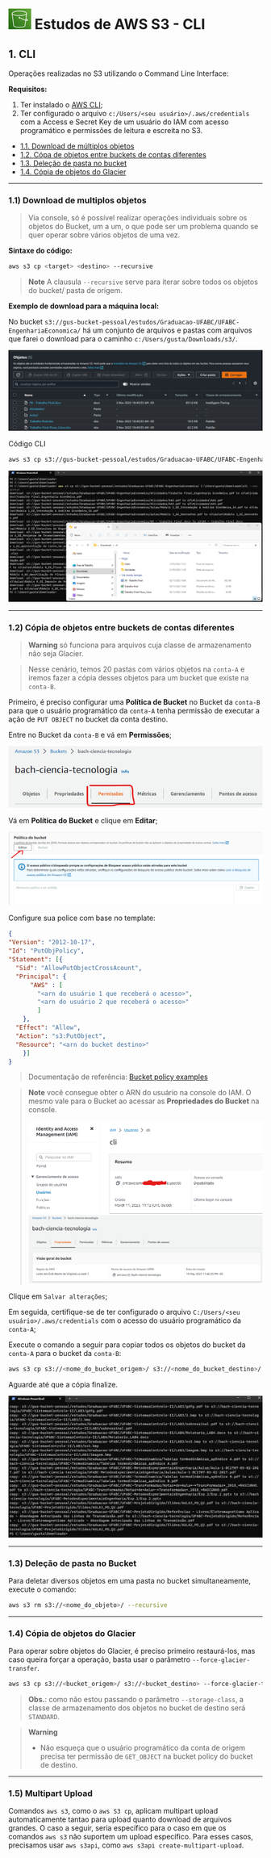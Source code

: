 # ![S3](../imagens/S3.png "Ícone do AWS S3") Estudos de AWS S3 - CLI


## 1. CLI

Operações realizadas no S3 utilizando o Command Line Interface:

**Requisitos:**

1. Ter instalado o [AWS CLI](https://docs.aws.amazon.com/cli/latest/userguide/getting-started-install.html);
2. Ter configurado o arquivo `c:/Users/<seu usuário>/.aws/credentials` com a Access e Secret Key de um usuário do IAM com acesso programático e permissões de leitura e escreita no S3.

- [1.1. Download de múltiplos objetos](#11-download-de-multiplos-objetos)
- [1.2. Cópa de objetos entre buckets de contas diferentes](#12-cópia-de-objetos-entre-buckets-de-contas-diferentes)
- [1.3. Deleção de pasta no bucket](#13-deleção-de-pasta-no-bucket)
- [1.4. Cópia de objetos do Glacier](#14-cópia-de-objetos-do-glacier)

---

### 1.1) Download de multiplos objetos

> Via console, só é possível realizar operações individuais sobre os objetos do Bucket, um a um, o que pode ser um problema quando se quer operar sobre vários objetos de uma vez.

**Sintaxe do código:**

```BASH
aws s3 cp <target> <destino> --recursive
```
> **Note**
> A clausula `--recursive` serve para iterar sobre todos os objetos do bucket/ pasta de origem.


**Exemplo de download para a máquina local:**

No bucket `s3://gus-bucket-pessoal/estudos/Graduacao-UFABC/UFABC-EngenhariaEconomica/` há um conjunto de arquivos e pastas com arquivos que farei o download para o caminho `c:/Users/gusta/Downloads/s3/`.

![S3 Objects](../imagens/S3-objects.png "S3 Objects")

Código CLI
```BASH
aws s3 cp s3://gus-bucket-pessoal/estudos/Graduacao-UFABC/UFABC-EngenhariaEconomica/ C:\Users\gusta\Downloads\s3\ --recursive
```
![Download dos Objetos do S3](../imagens/S3-downloads.png "Download dos Objetos do S3")

---

### 1.2) Cópia de objetos entre buckets de contas diferentes

> **Warning**
> só funciona para arquivos cuja classe de armazenamento não seja Glacier.

> Nesse cenário, temos 20 pastas com vários objetos na `conta-A` e iremos fazer a cópia desses objetos para um bucket que existe na `conta-B`.

Primeiro, é preciso configurar uma **Política de Bucket** no Bucket da `conta-B` para que o usuário programático da `conta-A` tenha permissão de executar a ação de `PUT OBJECT` no bucket da conta destino.

Entre no Bucket da `conta-B` e vá em **Permissões**;

![Permissões do Bucket](../imagens/S3-bucket-permissions.png "Permissões do Bucket")

Vá em **Política do Bucket** e clique em **Editar**;

![Editar permissões do Bucket](../imagens/S3-edit-permissions.png "Editar permissões do Bucket")

Configure sua police com base no template:

```JSON
{
"Version": "2012-10-17",
"Id": "PutObjPolicy",
"Statement": [{
  "Sid": "AllowPutObjectCrossAcount",
  "Principal": {
      "AWS" : [
        "<arn do usuário 1 que receberá o acesso>",
        "<arn do usuário 2 que receberá o acesso>"
        ]
    },
  "Effect": "Allow",
  "Action": "s3:PutObject",
  "Resource": "<arn do bucket destino>"
    }]
}
```

> Documentação de referência: [Bucket policy examples](https://docs.aws.amazon.com/AmazonS3/latest/userguide/example-bucket-policies.html)

> **Note**
> você consegue obter o ARN do usuário na console do IAM. O mesmo vale para o Bucket ao acessar as **Propriedades do Bucket** na console.
>
> ![IAM User ARN](../imagens/IAM-user-arn.png "IAM User ARN")
> ![ARN do Bucket](../imagens/S3-Properties.png "ARN do Bucket")

Clique em `Salvar alterações`;

Em seguida, certifique-se de ter configurado o arquivo `C:/Users/<seu usuário>/.aws/credentials` com o acesso do usuário programático da `conta-A`;

Execute o comando a seguir para copiar todos os objetos do bucket da `conta-A` para o bucket da `conta-B`:

```BASH
aws s3 cp s3://<nome_do_bucket_origem>/ s3://<nome_do_bucket_destino>/ --recursive
```

Aguarde até que a cópia finalize.

![S3 Cross Acount Copy Objects](../imagens/S3-cross-account-copy.png "S3 Cross Acount Copy Objects")

---

### 1.3) Deleção de pasta no Bucket

Para deletar diversos objetos em uma pasta no bucket simultaneamente, execute o comando:

```BASH
aws s3 rm s3://<nome_do_objeto>/ --recursive
```

---

### 1.4) Cópia de objetos do Glacier

Para operar sobre objetos do Glacier, é preciso primeiro restaurá-los, mas caso queira forçar a operação, basta usar o parâmetro `--force-glacier-transfer`.

```bash
aws s3 cp s3://<bucket_origem>/ s3://<bucket_destino> --force-glacier-transfer
```

> **Obs.**: como não estou passando o parâmetro `--storage-class`, a classe de armazenamento dos objetos no bucket de destino será `STANDARD`.

> **Warning**
> - Não esqueça que o usuário programático da conta de origem precisa ter permissão de `GET_OBJECT` na bucket policy do bucket de destino.

---

### 1.5) Multipart Upload

Comandos `aws s3`, como o `aws S3 cp`, aplicam multipart upload automaticamente tantao para upload quanto download de arquivos grandes. O caso a seguir, seria específico para o caso em que os comandos `aws s3` não suportem um upload específico. Para esses casos, precisamos usar `aws s3api`, como `aws s3api create-multipart-upload`.

